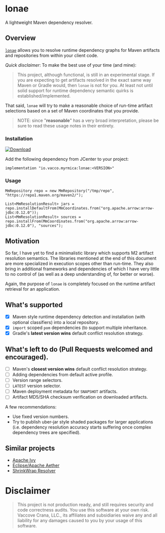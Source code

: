 # lonae

A lightweight Maven dependency resolver.

## Overview

[`lonae`](https://en.wikipedia.org/wiki/Myrmica_lonae) allows you to resolve runtime dependency graphs for Maven artifacts and
repositories from within your client code.

*Quick disclaimer*: To make the best use of your time (and mine):

> This project, although functional, is still in an experimental stage. If you
> are expecting to get artifacts resolved in the exact same way Maven
> or Gradle would, then `lonae` is not for you. At least not until solid
> support for runtime dependency semantic quirks is established/implemented.

That said, `lonae` will try to make a reasonable choice of run-time artifact
selections based on a set of Maven coordinates that you provide.

> NOTE: since "__reasonable__" has a very broad interpretation, please be sure
> to read these usage notes in their entirety.

### Installation

[ ![Download](https://api.bintray.com/packages/vaccovecrana/vacco-oss/lonae/images/download.svg) ](https://bintray.com/vaccovecrana/vacco-oss/lonae/_latestVersion)

Add the following dependency from JCenter to your project:

    implementation "io.vacco.myrmica:lonae:<VERSION>"

### Usage

```$java
MmRepository repo = new MmRepository("/tmp/repo", "https://repo1.maven.org/maven2/");

List<MmResolutionResult> jars = repo.installDefaultFrom(MmCoordinates.from("org.apache.arrow:arrow-jdbc:0.12.0"));
List<MmResolutionResult> sources = repo.installFrom(MmCoordinates.from("org.apache.arrow:arrow-jdbc:0.12.0"), "sources");
```

## Motivation

So far, I have yet to find a minimalistic library which supports M2 artifact
resolution semantics. The libraries mentioned at the end of this document are
more specialized in execution scopes other than run-time. They also bring in
additional frameworks and dependencies of which I have very little
to no control of (as well as a deep understanding of, for better or worse).

Again, the purpose of `lonae` is completely focused on the runtime artifact
retrieval for an application.

## What's supported

- [x] Maven style runtime dependency detection and installation (with optional classifiers) into a local repository.
- [x] `import` scoped `pom` dependencies (to support multiple inheritance.
- [x] Gradle's __latest version wins__ default conflict resolution strategy.

## What's left to do (Pull Requests welcomed and encouraged).

- [ ] Maven's __closest version wins__ default conflict resolution strategy.
- [ ] Adding dependencies from default active profile.
- [ ] Version range selectors.
- [ ] `LATEST` version selector.
- [ ] Maven deployment metadata for `SNAPSHOT` artifacts.
- [ ] Artifact MD5/SHA checksum verification on downloaded artifacts.

A few recommendations:

- Use fixed version numbers.
- Try to publish uber-jar style shaded packages for larger applications (i.e. 
dependency resolution accuracy starts suffering once complex dependency trees
are specified).

## Similar projects

- [Apache Ivy](http://ant.apache.org/ivy/)
- [Eclipse/Apache Aether](https://projects.eclipse.org/projects/technology.aether)
- [ShrinkWrap Resolver](https://github.com/shrinkwrap/resolver)

# Disclaimer

> This project is not production ready, and still requires security and code correctness audits.
> You use this software at your own risk. Vaccove Crana, LLC., its affiliates and subsidiaries waive
> any and all liability for any damages caused to you by your usage of this software.
